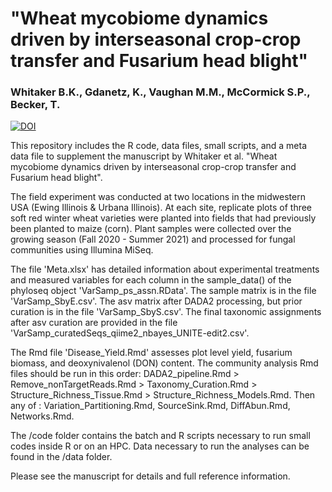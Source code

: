 # "Wheat mycobiome dynamics driven by interseasonal crop-crop transfer and Fusarium head blight"
### Whitaker B.K., Gdanetz, K., Vaughan M.M., McCormick S.P., Becker, T.

[![DOI](https://zenodo.org/badge/DOI/10.5281/zenodo.17122469.svg)](https://doi.org/10.5281/zenodo.17122469)

This repository includes the R code, data files, small scripts, and a meta data file to supplement the manuscript by Whitaker et al. "Wheat mycobiome dynamics driven by interseasonal crop-crop transfer and Fusarium head blight".

The field experiment was conducted at two locations in the midwestern USA (Ewing Illinois & Urbana Illinois). At each site, replicate plots of three soft red winter wheat varieties were planted into fields that had previously been planted to maize (corn). Plant samples were collected over the growing season (Fall 2020 - Summer 2021) and processed for fungal communities using Illumina MiSeq.

The file 'Meta.xlsx' has detailed information about experimental treatments and measured variables for each column in the sample_data() of the phyloseq object 'VarSamp_ps_assn.RData'. The sample matrix is in the file 'VarSamp_SbyE.csv'. The asv matrix after DADA2 processing, but prior curation is in the file 'VarSamp_SbyS.csv'. The final taxonomic assignments after asv curation are provided in the file 'VarSamp_curatedSeqs_qiime2_nbayes_UNITE-edit2.csv'.

The Rmd file 'Disease_Yield.Rmd' assesses plot level yield, fusarium biomass, and deoxynivalenol (DON) content. The community analysis Rmd files should be run in this order: DADA2_pipeline.Rmd > Remove_nonTargetReads.Rmd > Taxonomy_Curation.Rmd > Structure_Richness_Tissue.Rmd > Structure_Richness_Models.Rmd. Then any of : Variation_Partitioning.Rmd, SourceSink.Rmd, DiffAbun.Rmd, Networks.Rmd. 

The /code folder contains the batch and R scripts necessary to run small codes inside R or on an HPC. Data necessary to run the analyses can be found in the /data folder.

Please see the manuscript for details and full reference information.
